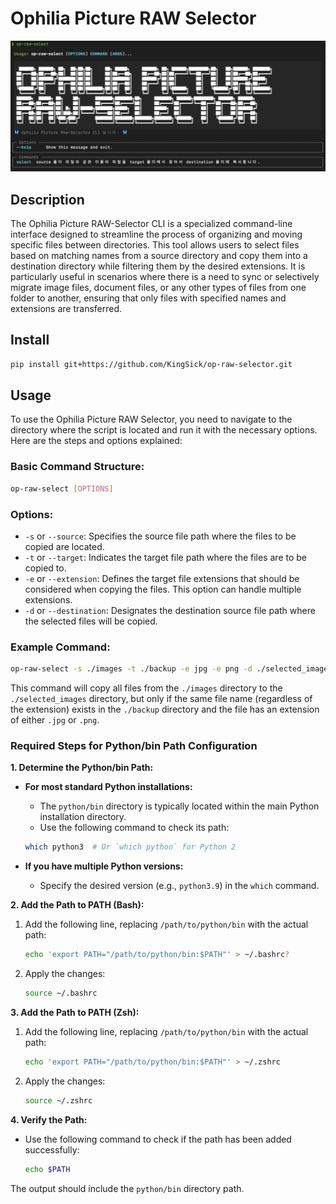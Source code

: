 # Ophilia Picture RAW Selector

![Ophilia Picture RAW Selector](snapshot.png)

## Description
The Ophilia Picture RAW-Selector CLI is a specialized command-line interface designed to streamline the process of organizing and moving specific files between directories. This tool allows users to select files based on matching names from a source directory and copy them into a destination directory while filtering them by the desired extensions. It is particularly useful in scenarios where there is a need to sync or selectively migrate image files, document files, or any other types of files from one folder to another, ensuring that only files with specified names and extensions are transferred.

## Install
```bash
pip install git+https://github.com/KingSick/op-raw-selector.git
```

## Usage
To use the Ophilia Picture RAW Selector, you need to navigate to the directory where the script is located and run it with the necessary options. Here are the steps and options explained:

### Basic Command Structure:
```bash
op-raw-select [OPTIONS]
```

### Options:
- `-s` or `--source`: Specifies the source file path where the files to be copied are located.
- `-t` or `--target`: Indicates the target file path where the files are to be copied to.
- `-e` or `--extension`: Defines the target file extensions that should be considered when copying the files. This option can handle multiple extensions.
- `-d` or `--destination`: Designates the destination source file path where the selected files will be copied.

### Example Command:
```bash
op-raw-select -s ./images -t ./backup -e jpg -e png -d ./selected_images
```
This command will copy all files from the `./images` directory to the `./selected_images` directory, but only if the same file name (regardless of the extension) exists in the `./backup` directory and the file has an extension of either `.jpg` or `.png`.

### Required Steps for Python/bin Path Configuration

**1. Determine the Python/bin Path:**

- **For most standard Python installations:**
    - The `python/bin` directory is typically located within the main Python installation directory.
    - Use the following command to check its path:

    ```bash
    which python3  # Or `which python` for Python 2
    ```

- **If you have multiple Python versions:**
    - Specify the desired version (e.g., `python3.9`) in the `which` command.

**2. Add the Path to PATH (Bash):**

1. Add the following line, replacing `/path/to/python/bin` with the actual path:

    ```bash
    echo 'export PATH="/path/to/python/bin:$PATH"' > ~/.bashrc?
    ```
   
2. Apply the changes:

    ```bash
    source ~/.bashrc
    ```

**3. Add the Path to PATH (Zsh):**

1. Add the following line, replacing `/path/to/python/bin` with the actual path:

    ```bash
    echo 'export PATH="/path/to/python/bin:$PATH"' > ~/.zshrc
    ```

2. Apply the changes:

    ```bash
    source ~/.zshrc
    ```

**4. Verify the Path:**

- Use the following command to check if the path has been added successfully:

    ```bash
    echo $PATH
    ```

The output should include the `python/bin` directory path.
